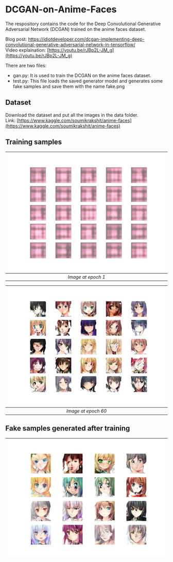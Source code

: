 # DCGAN-on-Anime-Faces

The respository contains the code for the Deep Convolutional Generative Adversarial Network (DCGAN) trained on the anime faces dataset.  
  
Blog post: https://idiotdeveloper.com/dcgan-implementing-deep-convolutional-generative-adversarial-network-in-tensorflow/
<br/>
Video explaination: [https://youtu.be/rJBp2L-JM_g](https://youtu.be/rJBp2L-JM_g)
  
There are two files:
- gan.py: It is used to train the DCGAN on the anime faces dataset.
- test.py: This file loads the saved generator model and generates some fake samples and save them with the name fake.png

## Dataset
Download the dataset and put all the images in the data folder.<br/>
Link: [https://www.kaggle.com/soumikrakshit/anime-faces](https://www.kaggle.com/soumikrakshit/anime-faces)

## Training samples
| ![Image at epoch 1](samples/generated_plot_epoch-1.png) |
|:--:| 
| *Image at epoch 1* |

| ![Image at epoch 1](samples/generated_plot_epoch-60.png) |
|:--:| 
| *Image at epoch 60* |


## Fake samples generated after training
| ![Fake sample](fake.png) |
|:--:| 
